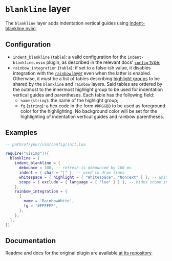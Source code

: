 # `blankline` layer

The `blankline` layer adds indentation vertical guides using
[indent-blankline.nvim](https://github.com/lukas-reineke/indent-blankline.nvim).

## Configuration

- `indent_blankline` (`table`): a valid configuration for the
  `indent-blankline.nvim` plugin, as described in the relevant docs' [`config`
  type](https://github.com/lukas-reineke/indent-blankline.nvim/blob/12e92044d313c54c438bd786d11684c88f6f78cd/doc/indent_blankline.txt);
- `rainbow_integration` (`table`): if set to a false-ish value, it disables
  integration with the [`rainbow` layer](./RAINBOW.md) even when the latter is
  enabled. Otherwise, it must be a list of tables describing [highlight groups](https://neovim.io/doc/user/syntax.html#highlight-groups)
  to be shared by the `blankline` and `rainbow` layers. Said tables are ordered
  by the outmost to the innermost highlight group to be used for indentation
  vertical guides and parentheses. Each table has the following field:
  - `name` (`string`): the name of the highlight group;
  - `fg` (`string`): a hex code in the form `#RRGGBB` to be used as foreground
    color for the highlighting. No background color will be set for the
    highlighting of indentation vertical guides and rainbow parentheses.

## Examples

```lua
-- path/of/your/vim/config/init.lua

require("visimp")({
  blankline = {
    indent_blankline = {
      debounce = 100, -- refresh is debounced by 100 ms
      indent = { char = "|" }, -- used to draw lines
      whitespace = { highlight = { "Whitespace", "NonText" } }, -- whitespace look
      scope = { exclude = { language = { "lua" } } }, -- hides scope in Lua
    },
    rainbow_integration = {
      {
        name = 'RainbowWhite',
        fg = '#FFFFFF',
      },
    },
  },
})
```

## Documentation

Readme and docs for the original plugin are available [at its
repository](https://github.com/lukas-reineke/indent-blankline.nvim).
